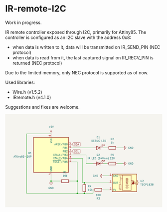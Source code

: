 # IR-remote-I2C

Work in progress.

IR remote controller exposed through I2C, primarily for Attiny85.
The controller is configured as an I2C slave with the address 0x8:
- when data is written to it, data will be transmitted on IR_SEND_PIN (NEC protocol)
- when data is read from it, the last captured signal on IR_RECV_PIN is returned (NEC protocol)

Due to the limited memory, only NEC protocol is supported as of now.

Used libraries:
- Wire.h (v1.5.2)
- IRremote.h (v4.1.0)

Suggestions and fixes are welcome.

<img src="schematic.png" alt="schematic" width="800"/>
